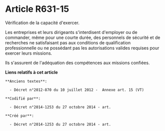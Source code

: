 # Article R631-15

Vérification de la capacité d'exercer.

Les entreprises et leurs dirigeants s'interdisent d'employer ou de commander, même pour une courte durée, des personnels de
sécurité et de recherches ne satisfaisant pas aux conditions de qualification professionnelle ou ne possédant pas les
autorisations valides requises pour exercer leurs missions.

Ils s'assurent de l'adéquation des compétences aux missions confiées.

**Liens relatifs à cet article**

	**Anciens textes**:

	  - Décret n°2012-870 du 10 juillet 2012 -  Annexe art. 15 (VT)

	**Codifié par**:

	  - Décret n°2014-1253 du 27 octobre 2014 - art.

	**Créé par**:

	  - Décret n°2014-1253 du 27 octobre 2014 - art.
